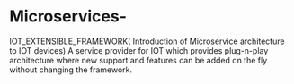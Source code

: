 # Microservices-
IOT_EXTENSIBLE_FRAMEWORK( Introduction of Microservice architecture to IOT devices)
A service provider for IOT which provides plug-n-play architecture where new support and features can be added on the fly without changing the framework.
